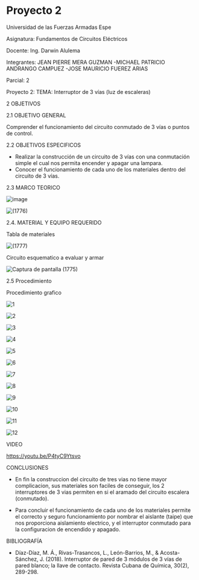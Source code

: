 
# Proyecto 2
Universidad de las Fuerzas Armadas Espe

Asignatura: Fundamentos de Circuitos Eléctricos

Docente: Ing. Darwin Alulema

Integrantes: JEAN PIERRE MERA GUZMAN -MICHAEL PATRICIO ANDRANGO CAMPUEZ -JOSE MAURICIO FUEREZ ARIAS

Parcial: 2

Proyecto 2: TEMA: Interruptor de 3 vías (luz de escaleras)

2 OBJETIVOS

2.1 OBJETIVO GENERAL

Comprender el funcionamiento del circuito conmutado de 3 vías o puntos de control.

2.2 OBJETIVOS ESPECIFICOS

* Realizar la construcción de un circuito de 3 vías con una conmutación simple el cual nos permita encender y apagar una lampara.
* Conocer el funcionamiento de cada uno de los materiales dentro del circuito de 3 vías.

2.3 MARCO TEORICO

![image](https://user-images.githubusercontent.com/104911658/213029249-729e8afc-eb88-44db-bd97-19e6fb594118.png)

![(1776)](https://user-images.githubusercontent.com/117534483/213329521-7bfc4260-8f5f-49ea-a934-425c934775f0.png)

2.4. MATERIAL Y EQUIPO REQUERIDO

Tabla de materiales

![(1777)](https://user-images.githubusercontent.com/117534483/213329541-199dc7d6-d9a5-4b24-a65c-b23ac4a619e4.png)

Circuito esquematico a evaluar y armar

![Captura de pantalla (1775)](https://user-images.githubusercontent.com/117534483/213329566-16b433fd-f769-41e8-a37e-6ec97d6ada4e.png)

2.5 Procedimiento



Procedimiento grafico

![1](https://user-images.githubusercontent.com/117534483/213329645-c41983ab-6ab5-4265-b765-79fcefa11c5d.png)

![2](https://user-images.githubusercontent.com/117534483/213329648-8dc44c7f-b69c-4e41-9309-cc553b991984.png)

![3](https://user-images.githubusercontent.com/117534483/213329650-b888fa24-fb55-4317-8c7a-a836f107c352.png)

![4](https://user-images.githubusercontent.com/117534483/213329651-c4b58e6f-e5e4-4a72-821c-9855ed23b8bc.png)

![5](https://user-images.githubusercontent.com/117534483/213329656-ab2142a8-4d02-4b5d-90c0-d2ee987aef9d.png)

![6](https://user-images.githubusercontent.com/117534483/213329659-9cdcbfa5-08d9-4107-a92f-4dabe1419523.png)

![7](https://user-images.githubusercontent.com/117534483/213329660-ffd922eb-e104-445f-9b06-b860cbe7c81e.png)

![8](https://user-images.githubusercontent.com/117534483/213329662-c71ae732-8ee5-4601-b56b-54ccb79c430d.png)

![9](https://user-images.githubusercontent.com/117534483/213329664-cc3a5cca-5547-4a91-a061-3173949f16a6.png)

![10](https://user-images.githubusercontent.com/117534483/213329665-09ad9338-064e-4c93-93f9-e80e2895c8cf.png)

![11](https://user-images.githubusercontent.com/117534483/213329667-860f37a4-818d-4c73-bc0a-b851ef415c4a.png)

![12](https://user-images.githubusercontent.com/117534483/213329668-c2d16eb0-25ec-4666-a65a-d3e9645484e5.png)

VIDEO

https://youtu.be/P4tyC9Ytsvo

CONCLUSIONES

- En fin la construccion del circuito de tres vias no tiene mayor complicacion, sus materiales son faciles de conseguir, los 2 interruptores de 3 vias permiten en si el aramado del circuito escalera (conmutado).

- Para concluir el funcionamiento de cada uno de los materiales permite el correcto y seguro funcionamiento por nombrar el aislante (taipe) que nos proporciona aislamiento electrico, y el interruptor conmutado para la configuracion de encendido y apagado. 


BIBLIOGRAFÍA

* Díaz-Díaz, M. Á., Rivas-Trasancos, L., León-Barrios, M., & Acosta-Sánchez, J. (2018). Interruptor de pared de 3 módulos de 3 vías de pared blanco; la llave de contacto. Revista Cubana de Química, 30(2), 289-298.

